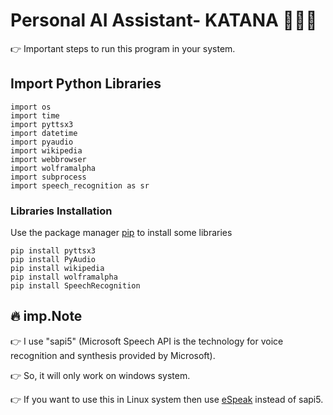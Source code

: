 
# Personal AI Assistant- KATANA 🤖🤖🤖


👉 Important steps to run this program in your system. 
 
## Import Python Libraries

``` 
import os
import time
import pyttsx3
import datetime
import pyaudio
import wikipedia
import webbrowser
import wolframalpha
import subprocess
import speech_recognition as sr 
```

### Libraries Installation

Use the package manager [pip](https://pip.pypa.io/en/stable/) to install some libraries

``` 
pip install pyttsx3
pip install PyAudio
pip install wikipedia
pip install wolframalpha
pip install SpeechRecognition

```

## 🔥 imp.Note

👉 I use "sapi5" (Microsoft Speech API is the technology for voice recognition and synthesis provided by Microsoft).

👉 So, it will only work on windows system.

👉 If you want to use this in Linux system then use [eSpeak](https://itsfoss.com/espeak-text-speech-linux/) instead
 of sapi5.
 
